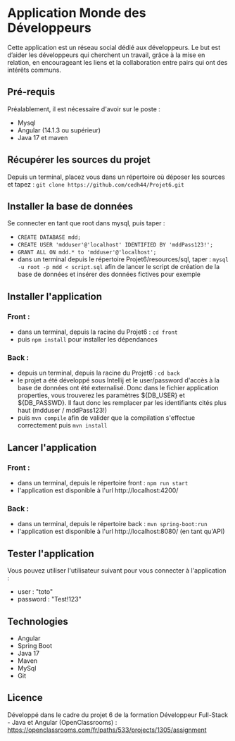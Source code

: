 # Application Monde des Développeurs

Cette application est un réseau social dédié aux développeurs. Le but est d’aider les développeurs qui cherchent un travail, grâce à la mise en relation, en encourageant les liens et la collaboration entre pairs qui ont des intérêts communs.

## Pré-requis

Préalablement, il est nécessaire d'avoir sur le poste :
- Mysql
- Angular (14.1.3 ou supérieur)
- Java 17 et maven

## Récupérer les sources du projet

Depuis un terminal, placez vous dans un répertoire où déposer les sources et tapez : `git clone https://github.com/cedh44/Projet6.git`

## Installer la base de données

Se connecter en tant que root dans mysql, puis taper :
- `CREATE DATABASE mdd;`
- `CREATE USER 'mdduser'@'localhost' IDENTIFIED BY 'mddPass123!';`
- `GRANT ALL ON mdd.* to 'mdduser'@'localhost';`
- dans un terminal depuis le répertoire Projet6/resources/sql, taper : `mysql -u root -p mdd < script.sql` afin de lancer le script de création de la base de données et insérer des données fictives pour exemple

## Installer l'application

### Front :
- dans un terminal, depuis la racine du Projet6 : `cd front`
- puis `npm install` pour installer les dépendances

### Back :
- depuis un terminal, depuis la racine du Projet6 : `cd back`
- le projet a été développé sous Intellij et le user/password d'accès à la base de données ont été externalisé. Donc dans le fichier application properties, vous trouverez les paramètres ${DB_USER} et ${DB_PASSWD}. Il faut donc les remplacer par les identifiants cités plus haut (mdduser / mddPass123!)
- puis `mvn compile` afin de valider que la compilation s'effectue correctement puis `mvn install`

## Lancer l'application

### Front :
- dans un terminal, depuis le répertoire front : `npm run start`
- l'application est disponible à l'url http://localhost:4200/

### Back :
- dans un terminal, depuis le répertoire back : `mvn spring-boot:run`
- l'application est disponible à l'url http://localhost:8080/ (en tant qu'API)

## Tester l'application

Vous pouvez utiliser l'utilisateur suivant pour vous connecter à l'application :
- user : "toto"
- password : "Test!123"

## Technologies

- Angular
- Spring Boot
- Java 17
- Maven
- MySql
- Git

## Licence

Développé dans le cadre du projet 6 de la formation Développeur Full-Stack - Java et Angular (OpenClassrooms) : https://openclassrooms.com/fr/paths/533/projects/1305/assignment
